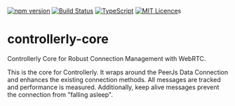 [![npm version](https://badge.fury.io/js/controllerly-core.svg)](https://badge.fury.io/js/controllerly-core)
[![Build Status](https://travis-ci.org/marcoklein/controllerly-core.svg?branch=master)](https://travis-ci.org/marcoklein/controllerly-core)
[![TypeScript](https://badges.frapsoft.com/typescript/code/typescript.svg?v=101)](https://github.com/ellerbrock/typescript-badges/)
[![MIT Licence](https://badges.frapsoft.com/os/mit/mit.png?v=103)](https://opensource.org/licenses/mit-license.php)s


# controllerly-core
Controllerly Core for Robust Connection Management with WebRTC.

This is the core for Controllerly. It wraps around the PeerJs Data Connection and enhances the existing connection methods. All messages are tracked and performance is measured. Additionally, keep alive messages prevent the connection from "falling asleep".
